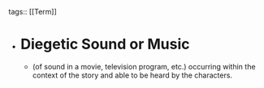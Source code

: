 tags:: [[Term]]

- # Diegetic Sound or Music
	- (of sound in a movie, television program, etc.) occurring within the context of the story and able to be heard by the characters.